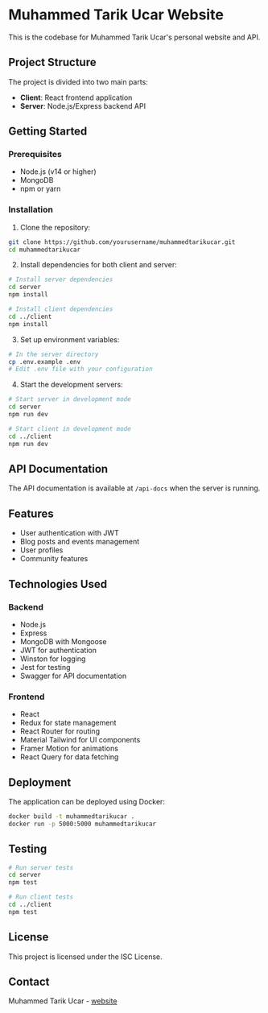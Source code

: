 # Muhammed Tarik Ucar Website

This is the codebase for Muhammed Tarik Ucar's personal website and API.

## Project Structure

The project is divided into two main parts:

- **Client**: React frontend application
- **Server**: Node.js/Express backend API

## Getting Started

### Prerequisites

- Node.js (v14 or higher)
- MongoDB
- npm or yarn

### Installation

1. Clone the repository:
```bash
git clone https://github.com/yourusername/muhammedtarikucar.git
cd muhammedtarikucar
```

2. Install dependencies for both client and server:
```bash
# Install server dependencies
cd server
npm install

# Install client dependencies
cd ../client
npm install
```

3. Set up environment variables:
```bash
# In the server directory
cp .env.example .env
# Edit .env file with your configuration
```

4. Start the development servers:
```bash
# Start server in development mode
cd server
npm run dev

# Start client in development mode
cd ../client
npm run dev
```

## API Documentation

The API documentation is available at `/api-docs` when the server is running.

## Features

- User authentication with JWT
- Blog posts and events management
- User profiles
- Community features

## Technologies Used

### Backend
- Node.js
- Express
- MongoDB with Mongoose
- JWT for authentication
- Winston for logging
- Jest for testing
- Swagger for API documentation

### Frontend
- React
- Redux for state management
- React Router for routing
- Material Tailwind for UI components
- Framer Motion for animations
- React Query for data fetching

## Deployment

The application can be deployed using Docker:

```bash
docker build -t muhammedtarikucar .
docker run -p 5000:5000 muhammedtarikucar
```

## Testing

```bash
# Run server tests
cd server
npm test

# Run client tests
cd ../client
npm test
```

## License

This project is licensed under the ISC License.

## Contact

Muhammed Tarik Ucar - [website](https://muhammedtarikucar.com)

